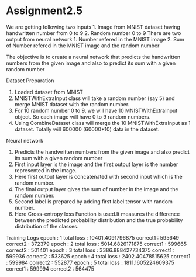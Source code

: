 # Assignment2.5

We are getting following two inputs
    1. Image from MNIST dataset having handwritten number from 0 to 9
    2. Random number 0 to 9
There are two output from neural network
    1. Number refered in the MNIST image
    2. Sum of Number refered in the MNIST image and the random number
    
The objective is to create a neural network that predicts the handwritten numbers from the given image and also to predict its sum with a given random number  

Dataset Preparation
 1. Loaded dataset from MNIST
 2. MNISTWithExtraInput class will take a random number (say 5) and merge MNIST dataset with the random number.
 3. For 10 random number 0 to 9, we will have 10 MNISTWithExtraInput object. So each image will have 0 to 9 random numbers.
 4. Using CombineDataset class will merge the 10 MNISTWithExtraInput as 1 dataset. Totally will 600000 (60000*10)  data in the dataset.
 
 Neural network
  1. Predicts the handwritten numbers from the given image and also predict its sum with a given random number
  2. First input layer is the image and the first output layer is the number represented in the image.
  3. Here first output layer is concatenated with second input which is the random number.
  4. The final output layer gives the sum of number in the image and the random number.
  5. Second label is prepared by adding first label tensor with random number. 
  6. Here Cross-entropy loss Function is used.It measures the difference between the predicted probability distribution and the true probability distribution of the      classes.
  
  Training Logs
    epoch :  1 total loss :  10401.4091796875  correct1 :  595649 correct2 :  372379
    epoch :  2 total loss :  5014.6826171875  correct1 :  599665 correct2 :  501401
    epoch :  3 total loss :  3386.888427734375  correct1 :  599936 correct2 :  533625
    epoch :  4 total loss :  2402.40478515625  correct1 :  599984 correct2 :  552877
    epoch :  5 total loss :  1811.1605224609375  correct1 :  599994 correct2 :  564475

